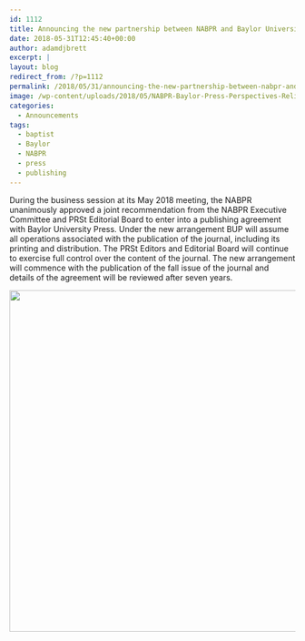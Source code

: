 ```yaml
---
id: 1112
title: Announcing the new partnership between NABPR and Baylor University Press
date: 2018-05-31T12:45:40+00:00
author: adamdjbrett
excerpt: |
layout: blog
redirect_from: /?p=1112
permalink: /2018/05/31/announcing-the-new-partnership-between-nabpr-and-baylor-university-press/
image: /wp-content/uploads/2018/05/NABPR-Baylor-Press-Perspectives-Religious-Studies.png
categories:
  - Announcements
tags:
  - baptist
  - Baylor
  - NABPR
  - press
  - publishing
---
```

During the business session at its May 2018 meeting, the NABPR unanimously approved a joint recommendation from the NABPR Executive Committee and PRSt Editorial Board to enter into a publishing agreement with Baylor University Press. Under the new arrangement BUP will assume all operations associated with the publication of the journal, including its printing and distribution. The PRSt Editors and Editorial Board will continue to exercise full control over the content of the journal. The new arrangement will commence with the publication of the fall issue of the journal and details of the agreement will be reviewed after seven years.

[<img class="aligncenter size-large wp-image-1043" src="/wp-content/uploads/2018/05/NABPR-Baylor-Press-Perspectives-Religious-Studies-1024x1024.png" alt="" width="600" height="600" srcset="/wp-content/uploads/2018/05/NABPR-Baylor-Press-Perspectives-Religious-Studies-1024x1024.png 1024w, /wp-content/uploads/2018/05/NABPR-Baylor-Press-Perspectives-Religious-Studies-150x150.png 150w, /wp-content/uploads/2018/05/NABPR-Baylor-Press-Perspectives-Religious-Studies-300x300.png 300w, /wp-content/uploads/2018/05/NABPR-Baylor-Press-Perspectives-Religious-Studies-768x768.png 768w, /wp-content/uploads/2018/05/NABPR-Baylor-Press-Perspectives-Religious-Studies.png 1080w" sizes="(max-width: 600px) 100vw, 600px" />](/wp-content/uploads/2018/05/NABPR-Baylor-Press-Perspectives-Religious-Studies.png)
